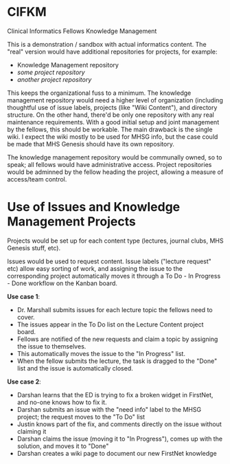 # CIFKM
Clinical Informatics Fellows Knowledge Management

This is a demonstration / sandbox with actual informatics content. The "real" version would have additional repositories for projects, for example:
* Knowledge Management repository
* *some project repository*
* *another project repository*

This keeps the organizational fuss to a minimum. The knowledge management repository would need a higher level of organization (including thoughtful use of issue labels, projects (like "Wiki Content"), and directory structure. On the other hand, there'd be only one repository with any real maintenance requirements. With a good initial setup and joint management by the fellows, this should be workable. The main drawback is the single wiki. I expect the wiki mostly to be used for MHSG info, but the case could be made that MHS Genesis should have its own repository.

The knowledge management repository would be communally owned, so to speak; all fellows would have administrative access. Project repositories would be adminned by the fellow heading the project, allowing a measure of access/team control. 

# Use of Issues and Knowledge Management Projects
Projects would be set up for each content type (lectures, journal clubs, MHS Genesis stuff, etc).

Issues would be used to request content. Issue labels ("lecture request" etc) allow easy sorting of work, and assigning the issue to the corresponding project automatically moves it through a To Do - In Progress - Done workflow on the Kanban board. 

**Use case 1**: 
* Dr. Marshall submits issues for each lecture topic the fellows need to cover. 
* The issues appear in the To Do list on the Lecture Content project board. 
* Fellows are notified of the new requests and claim a topic by assigning the issue to themselves. 
* This automatically moves the issue to the "In Progress" list. 
* When the fellow submits the lecture, the task is dragged to the "Done" list and the issue is automatically closed. 

**Use case 2**: 
* Darshan learns that the ED is trying to fix a broken widget in FirstNet, and no-one knows how to fix it.
* Darshan submits an issue with the "need info" label to the MHSG project; the request moves to the "To Do" list
* Justin knows part of the fix, and comments directly on the issue without claiming it
* Darshan claims the issue (moving it to "In Progress"), comes up with the solution, and moves it to "Done"
* Darshan creates a wiki page to document our new FirstNet knowledge
